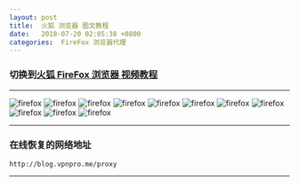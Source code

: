 ```yaml
---
layout: post
title:  火狐 浏览器 图文教程
date:   2018-07-20 02:05:38 +0800
categories:  FireFox 浏览器代理
---
```


### 切换到[火狐 FireFox 浏览器 **视频教程**](/2018/07/firefox/ "FireFox")

****

![firefox](/assets/images/firefox/firefox1.png "FireFox")
![firefox](/assets/images/firefox/firefox2.png "FireFox")
![firefox](/assets/images/firefox/firefox3.png "FireFox")
![firefox](/assets/images/firefox/firefox4.png "FireFox")
![firefox](/assets/images/firefox/firefox5.png "FireFox")
![firefox](/assets/images/firefox/firefox6.png "FireFox")
![firefox](/assets/images/firefox/firefox7.png "FireFox")
![firefox](/assets/images/firefox/firefox8.png "FireFox")
![firefox](/assets/images/firefox/firefox9.png "FireFox")
![firefox](/assets/images/firefox/firefox10.png "FireFox")
![firefox](/assets/images/firefox/firefox11.png "FireFox")

****

### 在线恢复的网络地址

```
http://blog.vpnpro.me/proxy
```
****
